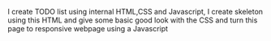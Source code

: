 I create TODO list using internal HTML,CSS and Javascript, I create skeleton using this HTML and give some basic good look with the CSS and turn this page to responsive webpage using a Javascript 
